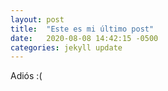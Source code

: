 ```yaml
---
layout: post
title:  "Este es mi último post"
date:   2020-08-08 14:42:15 -0500
categories: jekyll update
---
```


Adiós :(